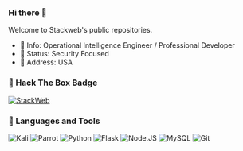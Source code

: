 ### Hi there 👋

Welcome to Stackweb's public repositories.


- 💬 Info: Operational Intelligence Engineer / Professional Developer
- 💬 Status: Security Focused
- 💬 Address: USA

### 🤔 Hack The Box Badge

[![StackWeb](https://www.hackthebox.com/badge/image/1359738)](https://app.hackthebox.com/profile/1359738)

### 🔨 Languages and Tools

![Kali](https://img.shields.io/badge/Kali-268BEE?style=for-the-badge&logo=kalilinux&logoColor=white)
![Parrot](https://img.shields.io/badge/Parrot-05EEFF?style=for-the-badge&logo=parrotsecurity&logoColor=white)
![Python](https://img.shields.io/badge/python-3670A0?style=for-the-badge&logo=python&logoColor=ffdd54)
![Flask](https://img.shields.io/badge/Flask-000000?style=for-the-badge&logo=flask&logoColor=white)
![Node.JS](https://img.shields.io/badge/Node.JS-5FA04E?style=for-the-badge&logo=nodedotjs&logoColor=white)
![MySQL](https://img.shields.io/badge/mysql-%2300f.svg?style=for-the-badge&logo=mysql&logoColor=white)
![Git](https://img.shields.io/badge/git-%23F05033.svg?style=for-the-badge&logo=git&logoColor=white)

